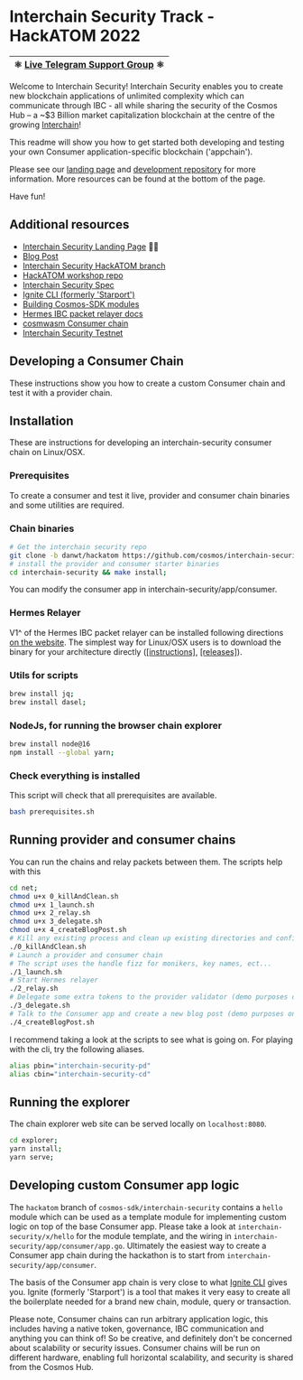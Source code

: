 # Interchain Security Track - HackATOM 2022

| ⚛️ [Live Telegram Support Group](https://t.me/+oT1xkO8kBHJiZTdh) ⚛️ |
| -------- |

Welcome to Interchain Security! Interchain Security enables you to create new blockchain applications of unlimited complexity which can communicate through IBC - all while sharing the security of the Cosmos Hub – a ~$3 Billion market capitalization blockchain at the centre of the growing [Interchain](https://mapofzones.com/?testnet=false&period=24&tableOrderBy=ibcVolume&tableOrderSort=desc&zone=cosmoshub-4)!

This readme will show you how to get started both developing and testing your own Consumer application-specific blockchain ('appchain').

Please see our [landing page](https://interchainsecurity.dev/) and [development repository](https://github.com/cosmos/interchain-security/tree/danwt/hackatom) for more information. More resources can be found at the bottom of the page.

Have fun!

## Additional resources

- [Interchain Security Landing Page](https://interchainsecurity.dev/) 🚀🚀
- [Blog Post](https://informal.systems/2022/05/09/building-with-interchain-security/)
- [Interchain Security HackATOM branch](https://github.com/cosmos/interchain-security/tree/danwt/hackatom)
- [HackATOM workshop repo](https://github.com/danwt/hackatom)
- [Interchain Security Spec](https://github.com/cosmos/ibc/tree/marius/ccv/spec/app/ics-028-cross-chain-validation)
- [Ignite CLI (formerly 'Starport')](https://docs.ignite.com/)
- [Building Cosmos-SDK modules](https://github.com/cosmos/cosmos-sdk/tree/main/docs/building-modules)
- [Hermes IBC packet relayer docs](https://hermes.informal.systems/)
- [cosmwasm Consumer chain](https://github.com/Ethernal-Tech/consumer-chain-tool)
- [Interchain Security Testnet](https://github.com/sainoe/IS-testnet)

## Developing a Consumer Chain

These instructions show you how to create a custom Consumer chain and test it with a provider chain.

## Installation

These are instructions for developing an interchain-security consumer chain on Linux/OSX.

### Prerequisites

To create a consumer and test it live, provider and consumer chain binaries and some utilities are required.

### Chain binaries

```bash
# Get the interchain security repo
git clone -b danwt/hackatom https://github.com/cosmos/interchain-security.git;
# install the provider and consumer starter binaries
cd interchain-security && make install;
```

You can modify the consumer app in interchain-security/app/consumer.

### Hermes Relayer

V1^ of the Hermes IBC packet relayer can be installed following directions [on the website](https://hermes.informal.systems/installation.html). The simplest way for Linux/OSX users is to download the binary for your architecture directly ([[instructions]](https://hermes.informal.systems/installation.html#install-by-downloading), [[releases]](https://github.com/informalsystems/ibc-rs/releases)).

### Utils for scripts

```bash
brew install jq;
brew install dasel;
```

### NodeJs, for running the browser chain explorer

```bash
brew install node@16
npm install --global yarn;
```

### Check everything is installed

This script will check that all prerequisites are available.

```bash
bash prerequisites.sh
```

## Running provider and consumer chains

You can run the chains and relay packets between them. The scripts help with this

```bash
cd net;
chmod u+x 0_killAndClean.sh
chmod u+x 1_launch.sh
chmod u+x 2_relay.sh
chmod u+x 3_delegate.sh
chmod u+x 4_createBlogPost.sh
# Kill any existing process and clean up existing directories and configurations
./0_killAndClean.sh
# Launch a provider and consumer chain
# The script uses the handle fizz for monikers, key names, ect...
./1_launch.sh
# Start Hermes relayer
./2_relay.sh
# Delegate some extra tokens to the provider validator (demo purposes only, optional)
./3_delegate.sh
# Talk to the Consumer app and create a new blog post (demo purposes only, optional)
./4_createBlogPost.sh
```

I recommend taking a look at the scripts to see what is going on. For playing with the cli, try the following aliases.

```bash
alias pbin="interchain-security-pd"
alias cbin="interchain-security-cd"
```

## Running the explorer

The chain explorer web site can be served locally on `localhost:8080`.

```bash
cd explorer;
yarn install;
yarn serve;
```

## Developing custom Consumer app logic

The `hackatom` branch of `cosmos-sdk/interchain-security` contains a `hello` module which can be used as a template module for implementing custom logic on top of the base Consumer app. Please take a look at `interchain-security/x/hello` for the module template, and the wiring in `interchain-security/app/consumer/app.go`. Ultimately the easiest way to create a Consumer app chain during the hackathon is to start from `interchain-security/app/consumer`.

The basis of the Consumer app chain is very close to what [Ignite CLI](https://docs.ignite.com/) gives you. Ignite (formerly 'Starport') is a tool that makes it very easy to create all the boilerplate needed for a brand new chain, module, query or transaction.

Please note, Consumer chains can run arbitrary application logic, this includes having a native token, governance, IBC communication and anything you can think of! So be creative, and definitely don't be concerned about scalability or security issues. Consumer chains will be run on different hardware, enabling full horizontal scalability, and security is shared from the Cosmos Hub.
